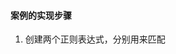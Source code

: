 #### 案例的实现步骤

1. 创建两个正则表达式，分别用来匹配<style>和<script>标签
2. 使用fs模块，读取需要被处理的HTML文件
3. 自定义resolveCSS方法，来写入index.css样式文件
4. 自定义resolveJS方法，来写入index.js脚本文件
5. 自定义resolveHTML方法，来写入index.html文件

其中\s表示空白字符：\S表示非空白字符；*表示四配任意次

注意点：

①fs.writeFile0方法只能用来创建文件，不能用来创建路径
②重复调用fs.writeFile0写入同一个文件，新写入的内容会覆盖之前的I旧内容